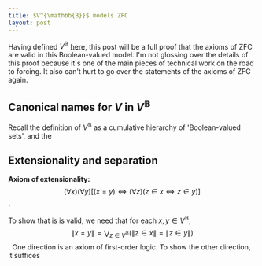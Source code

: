 ```yaml
---
title: $V^{\mathbb{B}}$ models ZFC
layout: post
---
```


<script type="text/x-mathjax-config"> MathJax.Hub.Config({ tex2jax: { inlineMath: [['$','$'], ['\\(','\\)']], processEscapes: true } }); </script> <script src="https://cdnjs.cloudflare.com/ajax/libs/mathjax/2.7.0/MathJax.js?config=TeX-AMS-MML_HTMLorMML" type="text/javascript"></script>

Having defined $V^{\mathbb{B}}$ [here](https://hilbert-spaess.github.io/2020/05/16/Boolean-valued-semantics.html), this post will be a full proof that the axioms of ZFC are valid in this Boolean-valued model. I'm not glossing over the details of this proof because it's one of the main pieces of technical work on the road to forcing. It also can't hurt to go over the statements of the axioms of ZFC again. 

## Canonical names for $V$ in $V^\mathbb{B}$

Recall the definition of $V^{\mathbb{B}}$ as a cumulative hierarchy of 'Boolean-valued sets', and the

## Extensionality and separation

**Axiom of extensionality:** $$(\forall x)(\forall y)[(x=y) \Leftrightarrow (\forall z)(z \in x \Leftrightarrow z \in y)]$$.

To show that is is valid, we need that for each $x, y \in V^{\mathbb{B}}$, $$\| x = y \| = \bigvee_{z \in V^{\mathbb{B}}}(\|z \in x\| = \| z \in y \|)$$. One direction is an axiom of first-order logic. To show the other direction, it suffices
